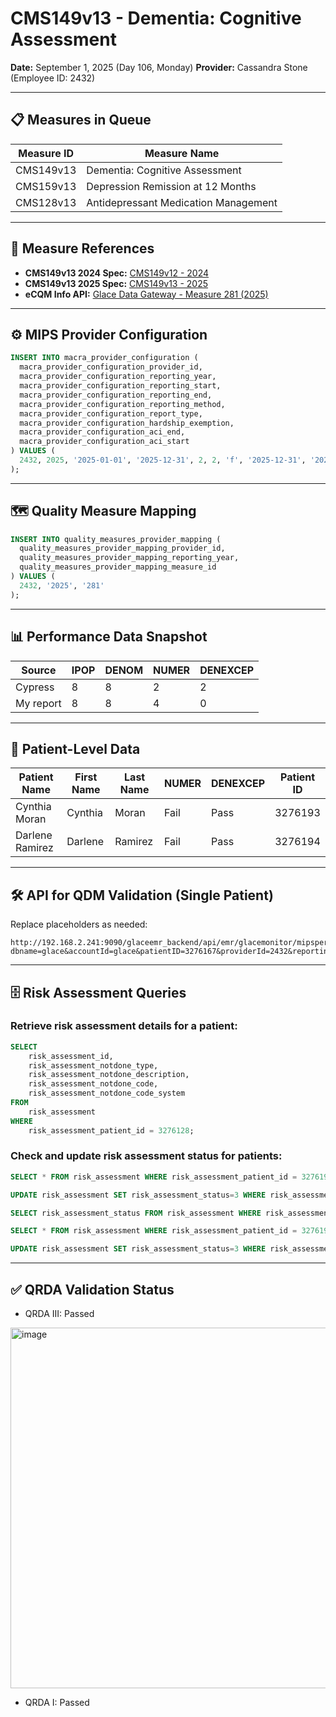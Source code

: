 # CMS149v13 - Dementia: Cognitive Assessment

**Date:** September 1, 2025 (Day 106, Monday)
**Provider:** Cassandra Stone (Employee ID: 2432)

---

## 📋 Measures in Queue

| Measure ID | Measure Name                         |
| ---------- | ------------------------------------ |
| CMS149v13  | Dementia: Cognitive Assessment       |
| CMS159v13  | Depression Remission at 12 Months    |
| CMS128v13  | Antidepressant Medication Management |

---

## 🔗 Measure References

* **CMS149v13 2024 Spec:** [CMS149v12 - 2024](https://static.glaceemr.com/ECQM/2024/CMS149v12.html)
* **CMS149v13 2025 Spec:** [CMS149v13 - 2025](https://static.glaceemr.com/ECQM/2025/CMS149v13.html)
* **eCQM Info API:**
  [Glace Data Gateway - Measure 281 (2025)](https://datagateway.glaceemr.com/DataGatewayMediSpan/eCQMServices/getECQMInfoById?ids=281&reportingYear=2025)

---

## ⚙️ MIPS Provider Configuration

```sql
INSERT INTO macra_provider_configuration (
  macra_provider_configuration_provider_id,
  macra_provider_configuration_reporting_year,
  macra_provider_configuration_reporting_start,
  macra_provider_configuration_reporting_end,
  macra_provider_configuration_reporting_method,
  macra_provider_configuration_report_type,
  macra_provider_configuration_hardship_exemption,
  macra_provider_configuration_aci_end,
  macra_provider_configuration_aci_start
) VALUES (
  2432, 2025, '2025-01-01', '2025-12-31', 2, 2, 'f', '2025-12-31', '2025-01-01'
);
```

---

## 🗺 Quality Measure Mapping

```sql
INSERT INTO quality_measures_provider_mapping (
  quality_measures_provider_mapping_provider_id,
  quality_measures_provider_mapping_reporting_year,
  quality_measures_provider_mapping_measure_id
) VALUES (
  2432, '2025', '281'
);
```

---

## 📊 Performance Data Snapshot

| Source    | IPOP | DENOM | NUMER | DENEXCEP |
| --------- | ---- | ----- | ----- | -------- |
| Cypress   | 8    | 8     | 2     | 2        |
| My report | 8    | 8     | 4     | 0        |

---

## 👥 Patient-Level Data

| Patient Name    | First Name | Last Name | NUMER | DENEXCEP | Patient ID |
| --------------- | ---------- | --------- | ----- | -------- | ---------- |
| Cynthia Moran   | Cynthia    | Moran     | Fail  | Pass     | 3276193    |
| Darlene Ramirez | Darlene    | Ramirez   | Fail  | Pass     | 3276194    |

---

## 🛠 API for QDM Validation (Single Patient)

Replace placeholders as needed:

```
http://192.168.2.241:9090/glaceemr_backend/api/emr/glacemonitor/mipsperformance/generateAndValidateQDM?dbname=glace&accountId=glace&patientID=3276167&providerId=2432&reportingYear=2025
```

---

## 🗄 Risk Assessment Queries

### Retrieve risk assessment details for a patient:

```sql
SELECT 
    risk_assessment_id,
    risk_assessment_notdone_type,
    risk_assessment_notdone_description,
    risk_assessment_notdone_code,
    risk_assessment_notdone_code_system
FROM 
    risk_assessment
WHERE 
    risk_assessment_patient_id = 3276128;
```

### Check and update risk assessment status for patients:

```sql
SELECT * FROM risk_assessment WHERE risk_assessment_patient_id = 3276193;

UPDATE risk_assessment SET risk_assessment_status=3 WHERE risk_assessment_id=5125;

SELECT risk_assessment_status FROM risk_assessment WHERE risk_assessment_patient_id = 3276193;

SELECT * FROM risk_assessment WHERE risk_assessment_patient_id = 3276194;

UPDATE risk_assessment SET risk_assessment_status=3 WHERE risk_assessment_id=5126;
```

---

## ✅ QRDA Validation Status

* QRDA III: Passed

 <img width="1288" height="577" alt="image" src="https://github.com/user-attachments/assets/c30a6008-e0ba-4829-a180-b6f4678924bb" />

* QRDA I: Passed
